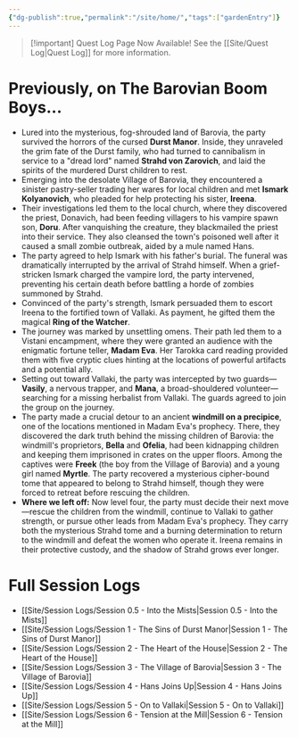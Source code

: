 ```yaml
---
{"dg-publish":true,"permalink":"/site/home/","tags":["gardenEntry"]}
---
```



> [!important] Quest Log Page Now Available!
> See the [[Site/Quest Log\|Quest Log]] for more information.

# Previously, on The Barovian Boom Boys...

- Lured into the mysterious, fog-shrouded land of Barovia, the party survived the horrors of the cursed **Durst Manor**. Inside, they unraveled the grim fate of the Durst family, who had turned to cannibalism in service to a "dread lord" named **Strahd von Zarovich**, and laid the spirits of the murdered Durst children to rest.
- Emerging into the desolate Village of Barovia, they encountered a sinister pastry-seller trading her wares for local children and met **Ismark Kolyanovich**, who pleaded for help protecting his sister, **Ireena**.
- Their investigations led them to the local church, where they discovered the priest, Donavich, had been feeding villagers to his vampire spawn son, **Doru**. After vanquishing the creature, they blackmailed the priest into their service. They also cleansed the town's poisoned well after it caused a small zombie outbreak, aided by a mule named Hans.
- The party agreed to help Ismark with his father's burial. The funeral was dramatically interrupted by the arrival of Strahd himself. When a grief-stricken Ismark charged the vampire lord, the party intervened, preventing his certain death before battling a horde of zombies summoned by Strahd.
- Convinced of the party's strength, Ismark persuaded them to escort Ireena to the fortified town of Vallaki. As payment, he gifted them the magical **Ring of the Watcher**.
- The journey was marked by unsettling omens. Their path led them to a Vistani encampment, where they were granted an audience with the enigmatic fortune teller, **Madam Eva**. Her Tarokka card reading provided them with five cryptic clues hinting at the locations of powerful artifacts and a potential ally.
- Setting out toward Vallaki, the party was intercepted by two guards—**Vasily**, a nervous trapper, and **Mana**, a broad-shouldered volunteer—searching for a missing herbalist from Vallaki. The guards agreed to join the group on the journey.
- The party made a crucial detour to an ancient **windmill on a precipice**, one of the locations mentioned in Madam Eva's prophecy. There, they discovered the dark truth behind the missing children of Barovia: the windmill's proprietors, **Bella** and **Ofelia**, had been kidnapping children and keeping them imprisoned in crates on the upper floors. Among the captives were **Freek** (the boy from the Village of Barovia) and a young girl named **Myrtle**. The party recovered a mysterious cipher-bound tome that appeared to belong to Strahd himself, though they were forced to retreat before rescuing the children.
- **Where we left off:** Now level four, the party must decide their next move—rescue the children from the windmill, continue to Vallaki to gather strength, or pursue other leads from Madam Eva's prophecy. They carry both the mysterious Strahd tome and a burning determination to return to the windmill and defeat the women who operate it. Ireena remains in their protective custody, and the shadow of Strahd grows ever longer.

# Full Session Logs

- [[Site/Session Logs/Session 0.5 - Into the Mists\|Session 0.5 - Into the Mists]]
- [[Site/Session Logs/Session 1 - The Sins of Durst Manor\|Session 1 - The Sins of Durst Manor]]
- [[Site/Session Logs/Session 2 - The Heart of the House\|Session 2 - The Heart of the House]]
- [[Site/Session Logs/Session 3 - The Village of Barovia\|Session 3 - The Village of Barovia]]
- [[Site/Session Logs/Session 4 - Hans Joins Up\|Session 4 - Hans Joins Up]]
- [[Site/Session Logs/Session 5 - On to Vallaki\|Session 5 - On to Vallaki]]
- [[Site/Session Logs/Session 6 - Tension at the Mill\|Session 6 - Tension at the Mill]]